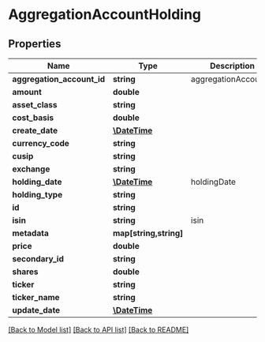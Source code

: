 # AggregationAccountHolding

## Properties
Name | Type | Description | Notes
------------ | ------------- | ------------- | -------------
**aggregation_account_id** | **string** | aggregationAccountId | [optional] 
**amount** | **double** |  | [optional] 
**asset_class** | **string** |  | [optional] 
**cost_basis** | **double** |  | [optional] 
**create_date** | [**\DateTime**](\DateTime.md) |  | [optional] 
**currency_code** | **string** |  | [optional] 
**cusip** | **string** |  | [optional] 
**exchange** | **string** |  | [optional] 
**holding_date** | [**\DateTime**](\DateTime.md) | holdingDate | [optional] 
**holding_type** | **string** |  | [optional] 
**id** | **string** |  | [optional] 
**isin** | **string** | isin | [optional] 
**metadata** | **map[string,string]** |  | [optional] 
**price** | **double** |  | [optional] 
**secondary_id** | **string** |  | [optional] 
**shares** | **double** |  | 
**ticker** | **string** |  | 
**ticker_name** | **string** |  | 
**update_date** | [**\DateTime**](\DateTime.md) |  | [optional] 

[[Back to Model list]](../README.md#documentation-for-models) [[Back to API list]](../README.md#documentation-for-api-endpoints) [[Back to README]](../README.md)


